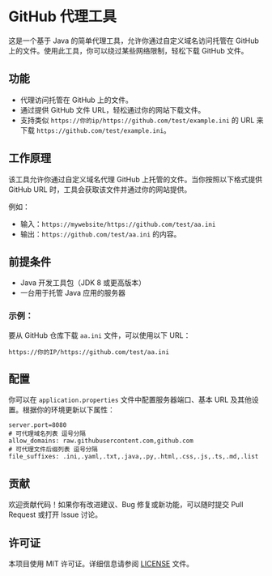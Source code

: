 
# GitHub 代理工具

这是一个基于 Java 的简单代理工具，允许你通过自定义域名访问托管在 GitHub 上的文件。使用此工具，你可以绕过某些网络限制，轻松下载 GitHub 文件。

## 功能

- 代理访问托管在 GitHub 上的文件。
- 通过提供 GitHub 文件 URL，轻松通过你的网站下载文件。
- 支持类似 `https://你的ip/https://github.com/test/example.ini` 的 URL 来下载 `https://github.com/test/example.ini`。

## 工作原理

该工具允许你通过自定义域名代理 GitHub 上托管的文件。当你按照以下格式提供 GitHub URL 时，工具会获取该文件并通过你的网站提供。

例如：
- 输入：`https://mywebsite/https://github.com/test/aa.ini`
- 输出：`https://github.com/test/aa.ini` 的内容。

## 前提条件

- Java 开发工具包（JDK 8 或更高版本）
- 一台用于托管 Java 应用的服务器



### 示例：

要从 GitHub 仓库下载 `aa.ini` 文件，可以使用以下 URL：

```
https://你的IP/https://github.com/test/aa.ini
```

## 配置

你可以在 `application.properties` 文件中配置服务器端口、基本 URL 及其他设置。根据你的环境更新以下属性：

```properties
server.port=8080
# 可代理域名列表 逗号分隔
allow_domains: raw.githubusercontent.com,github.com
# 可代理文件后缀列表 逗号分隔
file_suffixes: .ini,.yaml,.txt,.java,.py,.html,.css,.js,.ts,.md,.list
```

## 贡献

欢迎贡献代码！如果你有改进建议、Bug 修复或新功能，可以随时提交 Pull Request 或打开 Issue 讨论。

## 许可证

本项目使用 MIT 许可证。详细信息请参阅 [LICENSE](LICENSE) 文件。
